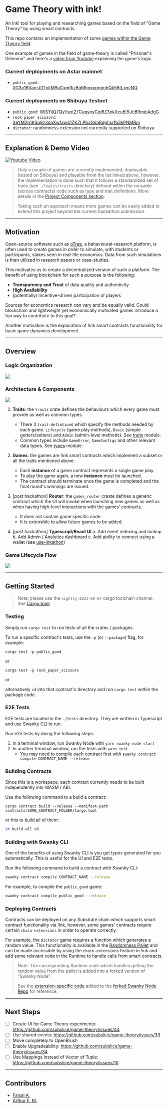 # Game Theory with ink!

An ink! tool for playing and researching games based on the field of "Game Theory" by using smart contracts.

This repo contains an implementation of some [games within the Game Theory field](https://en.wikipedia.org/wiki/List_of_games_in_game_theory). 

One example of games in the field of game-theory is called "Prisoner's Dilemma" and here's a [video from Youtube](https://www.youtube.com/watch?v=t9Lo2fgxWHw) 
explaining the game's logic.

### Current deployments on Astar mainnet

- `public_good`: [XG3v16VareJDTxkM9uGxmRiz6qMhoxppnqohQk58tLxncNQ](https://astar.subscan.io/account/XG3v16VareJDTxkM9uGxmRiz6qMhoxppnqohQk58tLxncNQ)


### Current deployments on Shibuya Testnet

- `public good`: [WiSYijQ7QyTvpt27CuqyoyGgi6Z3okXeuEt9JeB9mjcAdgG](https://shibuya.subscan.io/account/WiSYijQ7QyTvpt27CuqyoyGgi6Z3okXeuEt9JeB9mjcAdgG)
- `rock paper scissors`: [XeYM2p1KSq9z3daXwfaw41ZKZLPbJGdaBdghsrfb3kPNMBm](https://shibuya.subscan.io/account/XeYM2p1KSq9z3daXwfaw41ZKZLPbJGdaBdghsrfb3kPNMBm)
- `dictator`: randomness extension not currently supported on Shibuya.

---

## Explanation & Demo Video

[![Youtube Video](https://img.youtube.com/vi/7MqKyjXFkHQ/0.jpg)](https://www.youtube.com/watch?v=7MqKyjXFkHQ)

> Only a couple of games are currently implemented, deployable (tested on Shibuya) and playable from the list linked above, however, the implementation
is done such that it follows a standardized set of traits (see `./logics/traits` directory) defined within the reusable (across contracts) code
such as type and trait definitions. More details in the [Project Components section](#architecture--components).
> 
> Taking such an approach means more games can be easily added to extend this project beyond the current hackathon submission.

---

## Motivation

Open-source software such as [oTree](https://www.otree.org/), a behavioural-research platform, is often used to create games
in order to simulate, with students or participants, stakes seen in real-life economics. 
Data from such simulations is then utilized in research papers or case-studies.

This motivates us to create a decentralized version of such a platform. The benefit of using blockchain for such a purpose is the following:

* **Transparency and Trust** of data quality and authenticity
* **High Availability**
* (potentially) Incentive-driven participation of players

Sources for economics research can vary and be equally valid. Could blockchain and lightweight yet economically motivated games
introduce a fun way to contribute to this goal?

Another motivation is the exploration of !ink smart contracts functionality for basic game dynamics development.

---

## Overview

### Logic Organization

![](./images/architecture.png)

### Architecture & Components

![](./images/architecture-2.png)

1. **Traits**: the `traits` crate defines the behaviours which every game must provide as well as common types.
   * There 3 `trait-defintion`s which specify the methods needed by each game. `Lifecycle` (game play methods),
     `Basic` (simple getters/setters) and `Admin` (admin-level methods). See [traits](./logics/traits) module.
   * Common types include `GameError`, `GameConfigs` and other relevant data types. See [types](./logics/traits/types.rs) module.

2. **Games**: the games are !ink smart contracts which implement a subset or all the traits mentioned above.
   * Each __instance__ of a game contract represents a single game play.
   * To play the game again, a new __instance__ must be launched.
   * The contract should terminate once the game is completed and the final round's winnings are issued.

3. [post hackathon] **Router**: the `games_router` create defines a generic contract which the UI will invoke when launching
   new games as well as when having high-level interactions with the games' contracts.
   * It does not contain game specific code.
   * It is extensible to allow future games to be added.

4. [post hackathon] **Typescript/React UI**
   a. Add event indexing and lookup
   b. Add Admin / Analytics dashboard
   c. Add ability to connect using a wallet (see [use-inkathon](https://github.com/scio-labs/use-inkathon))

### Game Lifecycle Flow

![](./images/game-lifecycle-flow.png)

---

## Getting Started

> Note: please use the `nightly-2023-02-07` cargo toolchain channel. See [Cargo.toml](./Cargo.toml)

### Testing

Simply run `cargo test` to run tests of all the crates / packages.

To run a specific contract's tests, use the `-p` (or `--package`) flag, for example:

```shell
cargo test -p public_good
```

or 

```shell
cargo test -p rock_paper_scissors
```

or 

alternatively `cd` into that contract's directory and run `cargo test` within the package code.

### E2E Tests

E2E tests are located in the `./tests` directory. They are written in Typescript and use Swanky CLI to run.

Run e2e tests by doing the following steps:

1. In a terminal window, run Swanky Node with `yarn swanky node start`
2. In another terminal window, run the tests with `yarn test`
   * You may need to compile each contract first with `swanky contract compile CONTRACT_NAME --release`

### Building Contracts

Since this is a workspace, each contract currently needs to be built independently into WASM / ABI.

Use the following command to a build a contract:

```shell
cargo contract build --release --manifest-path contracts/SOME_CONTRACT_FOLDER/Cargo.toml
```

or this to build all of them:
```sh
sh build-all.sh
```

### Building with Swanky CLI

One of the benefits of using Swanky CLI is you get types generated for you automatically. This is useful for the UI and E2E tests.

Run the following command to build a contract with Swanky CLI:

```sh
swanky contract compile CONTRACT_NAME --release
```

For example, to compile the `public_good` game:

```sh
swanky contract compile public_good --release
```

### Deploying Contracts

Contracts can be deployed on any Substrate chain which supports smart contract functionality via !ink, however, some games' contracts
require certain `chain-extensions` in order to operate correctly.

For example, the `Dictator` game requires a function which generates a random value. This functionality is available in the 
[Randomness Pallet](https://docs.rs/pallet-randomness-collective-flip/latest/pallet_randomness_collective_flip/) and can be made 
accessible by using the `chain-extensions` feature in !ink and add some relevant code in the Runtime to handle calls
from smart contracts.

> Note: The corresponding Runtime code which handles getting the random value from the pallet is added into a forked
> version of "Swanky Node". 
>
> See the [extension-specific code](https://github.com/subslice/swanky-node/blob/4902e49d19d0581f9a79f1d30fb0e1a4e40b8b29/runtime/src/chain_extensions.rs)
> added to the [forked Swanky Node Repo](https://github.com/subslice/swanky-node) for reference.

---

## Next Steps

- [ ] Create UI for Game Theory experiments: https://github.com/subslice/game-theory/issues/44
- [ ] Use shared events: https://github.com/subslice/game-theory/issues/33
- [ ] Move completely to OpenBrush
- [ ] Enable Upgradeability: https://github.com/subslice/game-theory/issues/34
- [ ] Use Mappings instead of Vector of Tuple: https://github.com/subslice/game-theory/issues/10

---

## Contributors

- [Faisal A.](https://github.com/FaisalAl-Tameemi)
- [Arthur F. M.](https://github.com/a-moreira)

